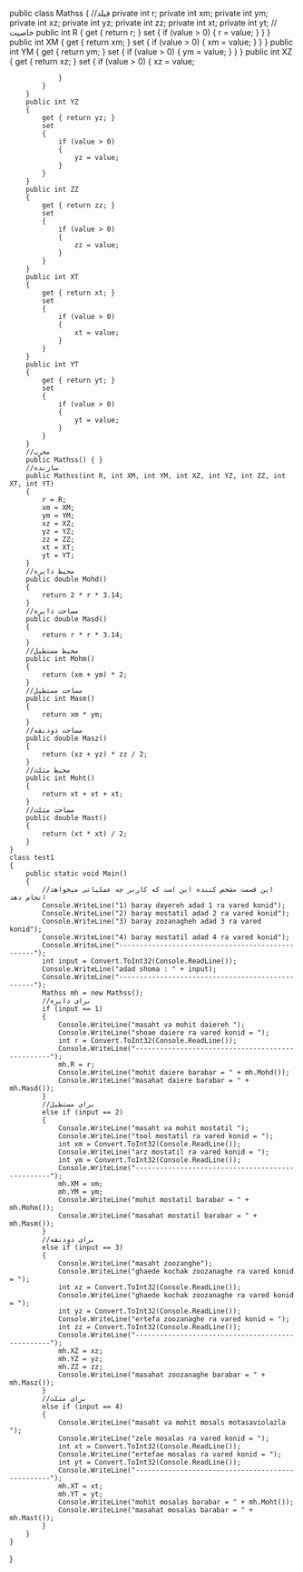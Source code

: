  public class Mathss
    {
        //فیلد
        private int r;
        private int xm;
        private int ym;
        private int xz;
        private int yz;
        private int zz;
        private int xt;
        private int yt;
        //خاصیت
        public int R
        {
            get { return r; }
            set
            {
                if (value > 0)
                {
                    r = value;
                }
            }
        }
        public int XM
        {
            get { return xm; }
            set
            {
                if (value > 0)
                {
                    xm = value;
                }
            }
        }
        public int YM
        {
            get { return ym; }
            set
            {
                if (value > 0)
                {
                    ym = value;
                }
            }
        }
        public int XZ
        {
            get { return xz; }
            set
            {
                if (value > 0)
                {
                    xz = value;

                }
            }
        }
        public int YZ
        {
            get { return yz; }
            set
            {
                if (value > 0)
                {
                    yz = value;
                }
            }
        }
        public int ZZ
        {
            get { return zz; }
            set
            {
                if (value > 0)
                {
                    zz = value;
                }
            }
        }
        public int XT
        {
            get { return xt; }
            set
            {
                if (value > 0)
                {
                    xt = value;
                }
            }
        }
        public int YT
        {
            get { return yt; }
            set
            {
                if (value > 0)
                {
                    yt = value;
                }
            }
        }
        //مخرب
        public Mathss() { }
        //سازنده
        public Mathss(int R, int XM, int YM, int XZ, int YZ, int ZZ, int XT, int YT)
        {
            r = R;
            xm = XM;
            ym = YM;
            xz = XZ;
            yz = YZ;
            zz = ZZ;
            xt = XT;
            yt = YT;
        }
        //محیط دایره
        public double Mohd()
        {
            return 2 * r * 3.14;
        }
        //مساحت دایره
        public double Masd()
        {
            return r * r * 3.14;
        }
        //محیط مستطیل
        public int Mohm()
        {
            return (xm + ym) * 2;
        }
        //مساحت مستطیل
        public int Masm()
        {
            return xm * ym;
        }
        //مساحت ذوذنقه
        public double Masz()
        {
            return (xz + yz) * zz / 2;
        }
        //محیط مثلث
        public int Moht()
        {
            return xt + xt + xt;
        }
        //مساحت مثلث
        public double Mast()
        {
            return (xt * xt) / 2;
        }
    }
    class test1
    {
        public static void Main()
        {
            //این قسمت مشخص کننده این است که کاربر چه عملیاتی میخواهد انجام دهد 
            Console.WriteLine("1) baray dayereh adad 1 ra vared konid");
            Console.WriteLine("2) baray mostatil adad 2 ra vared konid");
            Console.WriteLine("3) baray zozanagheh adad 3 ra vared konid");
            Console.WriteLine("4) baray mostatil adad 4 ra vared konid");
            Console.WriteLine("-------------------------------------------------");
            int input = Convert.ToInt32(Console.ReadLine());
            Console.WriteLine("adad shoma : " + input);
            Console.WriteLine("-------------------------------------------------");
            Mathss mh = new Mathss();
            //برای دایره
            if (input == 1)
            {
                Console.WriteLine("masaht va mohit daiereh ");
                Console.WriteLine("shoae daiere ra vared konid = ");
                int r = Convert.ToInt32(Console.ReadLine());
                Console.WriteLine("-------------------------------------------------");
                mh.R = r;
                Console.WriteLine("mohit daiere barabar = " + mh.Mohd());
                Console.WriteLine("masahat daiere barabar = " + mh.Masd());
            }
            //برای مستطیل
            else if (input == 2)
            {
                Console.WriteLine("masaht va mohit mostatil ");
                Console.WriteLine("tool mostatil ra vared konid = ");
                int xm = Convert.ToInt32(Console.ReadLine());
                Console.WriteLine("arz mostatil ra vared konid = ");
                int ym = Convert.ToInt32(Console.ReadLine());
                Console.WriteLine("-------------------------------------------------");
                mh.XM = xm;
                mh.YM = ym;
                Console.WriteLine("mohit mostatil barabar = " + mh.Mohm());
                Console.WriteLine("masahat mostatil barabar = " + mh.Masm());
            }
            //برای ذوذنقه
            else if (input == 3)
            {
                Console.WriteLine("masaht zoozanghe");
                Console.WriteLine("ghaede kochak zoozanaghe ra vared konid = ");
                int xz = Convert.ToInt32(Console.ReadLine());
                Console.WriteLine("ghaede kochak zoozanaghe ra vared konid = ");
                int yz = Convert.ToInt32(Console.ReadLine());
                Console.WriteLine("ertefa zoozanaghe ra vared konid = ");
                int zz = Convert.ToInt32(Console.ReadLine());
                Console.WriteLine("-------------------------------------------------");
                mh.XZ = xz;
                mh.YZ = yz;
                mh.ZZ = zz;
                Console.WriteLine("masahat zoozanaghe barabar = " + mh.Masz());
            }
            //برای مثلث
            else if (input == 4)
            {
                Console.WriteLine("masaht va mohit mosals motasaviolazla ");
                Console.WriteLine("zele mosalas ra vared konid = ");
                int xt = Convert.ToInt32(Console.ReadLine());
                Console.WriteLine("ertefae mosalas ra vared konid = ");
                int yt = Convert.ToInt32(Console.ReadLine());
                Console.WriteLine("-------------------------------------------------");
                mh.XT = xt;
                mh.YT = yt;
                Console.WriteLine("mohit mosalas barabar = " + mh.Moht());
                Console.WriteLine("masahat mosalas barabar = " + mh.Mast());
            }
        }
    }
}
